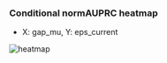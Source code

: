 ### Conditional normAUPRC heatmap

- X: gap_mu, Y: eps_current

![heatmap](/home/elicer/project_0814_2/results/20250814-114334/holdout/conditional_heatmap_gap_mu_vs_eps_current.png)
